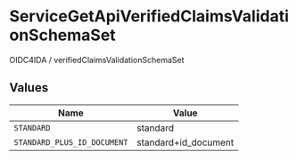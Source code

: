 # ServiceGetApiVerifiedClaimsValidationSchemaSet

OIDC4IDA / verifiedClaimsValidationSchemaSet



## Values

| Name                        | Value                       |
| --------------------------- | --------------------------- |
| `STANDARD`                  | standard                    |
| `STANDARD_PLUS_ID_DOCUMENT` | standard+id_document        |